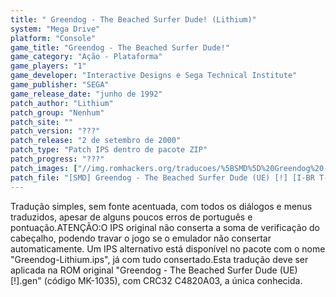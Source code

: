 ```yaml
---
title: " Greendog - The Beached Surfer Dude! (Lithium)"
system: "Mega Drive"
platform: "Console"
game_title: "Greendog - The Beached Surfer Dude!"
game_category: "Ação - Plataforma"
game_players: "1"
game_developer: "Interactive Designs e Sega Technical Institute"
game_publisher: "SEGA"
game_release_date: "junho de 1992"
patch_author: "Lithium"
patch_group: "Nenhum"
patch_site: ""
patch_version: "???"
patch_release: "2 de setembro de 2000"
patch_type: "Patch IPS dentro de pacote ZIP"
patch_progress: "???"
patch_images: ["//img.romhackers.org/traducoes/%5BSMD%5D%20Greendog%20-%20The%20Beached%20Surfer%20Dude%20-%20Lithium%20-%201.png","//img.romhackers.org/traducoes/%5BSMD%5D%20Greendog%20-%20The%20Beached%20Surfer%20Dude%20-%20Lithium%20-%202.png","//img.romhackers.org/traducoes/%5BSMD%5D%20Greendog%20-%20The%20Beached%20Surfer%20Dude%20-%20Lithium%20-%203.png"]
patch_file: "[SMD] Greendog - The Beached Surfer Dude (UE) [!] [I-BR T-Lithium A-2000].zip"
---
```

Tradução simples, sem fonte acentuada, com todos os diálogos e menus traduzidos, apesar de alguns poucos erros de português e pontuação.ATENÇÃO:O IPS original não conserta a soma de verificação do cabeçalho, podendo travar o jogo se o emulador não consertar automaticamente. Um IPS alternativo está disponível no pacote com o nome "Greendog-Lithium.ips", já com tudo consertado.Esta tradução deve ser aplicada na ROM original "Greendog - The Beached Surfer Dude (UE) [!].gen" (código MK-1035), com CRC32 C4820A03, a única conhecida.